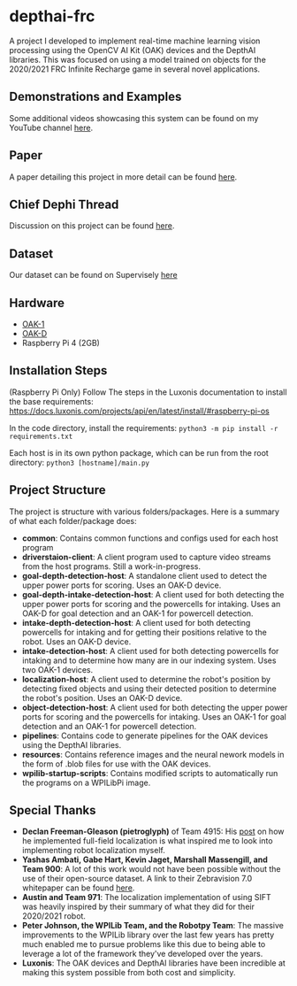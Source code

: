 # depthai-frc

A project I developed to implement real-time machine learning vision processing using the OpenCV AI Kit (OAK) devices and the DepthAI libraries. This was focused on using a model trained on objects for the 2020/2021 FRC Infinite Recharge game in several novel applications.


## Demonstrations and Examples
Some additional videos showcasing this system can be found on my YouTube channel [here]().


## Paper
A paper detailing this project in more detail can be found [here]().


## Chief Dephi Thread
Discussion on this project can be found [here](https://www.chiefdelphi.com/).


## Dataset
Our dataset can be found on Supervisely [here](https://app.supervise.ly/share-links/k6PE2KAhDvpV8qtXCT1UYiY3MvhLvl7A5Vvkr4CXbIiZOhgt7Gv0q40l78Iqb2dG)


## Hardware
* [OAK-1](https://store.opencv.ai/products/oak-1)
* [OAK-D](https://store.opencv.ai/products/oak-d)
* Raspberry Pi 4 (2GB)


## Installation Steps
(Raspberry Pi Only) Follow The steps in the Luxonis documentation to install the base requirements:
https://docs.luxonis.com/projects/api/en/latest/install/#raspberry-pi-os

In the code directory, install the requirements:
`python3 -m pip install -r requirements.txt`

Each host is in its own python package, which can be run from the root directory:
`python3 [hostname]/main.py`


## Project Structure
The project is structure with various folders/packages. Here is a summary of what each folder/package does:

* **common**: Contains common functions and configs used for each host program
* **driverstaion-client**: A client program used to capture video streams from the host programs. Still a work-in-progress.
* **goal-depth-detection-host**: A standalone client used to detect the upper power ports for scoring. Uses an OAK-D device.
* **goal-depth-intake-detection-host**: A client used for both detecting the upper power ports for scoring and the powercells for intaking. Uses an OAK-D for goal detection and an OAK-1 for powercell detection.
* **intake-depth-detection-host**: A client used for both detecting powercells for intaking and for getting their positions relative to the robot. Uses an OAK-D device.
* **intake-detection-host**: A client used for both detecting powercells for intaking and to determine how many are in our indexing system. Uses two OAK-1 devices.
* **localization-host**: A client used to determine the robot's position by detecting fixed objects and using their detected position to determine the robot's position. Uses an OAK-D device.
* **object-detection-host**: A client used for both detecting the upper power ports for scoring and the powercells for intaking. Uses an OAK-1 for goal detection and an OAK-1 for powercell detection.
* **pipelines**: Contains code to generate pipelines for the OAK devices using the DepthAI libraries.
* **resources**: Contains reference images and the neural nework models in the form of .blob files for use with the OAK devices.
* **wpilib-startup-scripts**: Contains modified scripts to automatically run the programs on a WPILibPi image.


## Special Thanks
* **Declan Freeman-Gleason (pietroglyph)** of Team 4915: His [post](https://www.chiefdelphi.com/t/what-impressive-things-did-you-do-in-software-this-year/382245/48) on how he implemented full-field localization is what inspired me to look into implementing robot localization myself.
* **Yashas Ambati, Gabe Hart, Kevin Jaget, Marshall Massengill, and Team 900**: A lot of this work would not have been possible without the use of their open-source dataset. A link to their Zebravision 7.0 whitepaper can be found [here](https://team900.org/blog/ZebraVision-7.0/).
* **Austin and Team 971**: The localization implementation of using SIFT was heavily inspired by their summary of what they did for their 2020/2021 robot.
* **Peter Johnson, the WPILib Team, and the Robotpy Team**: The massive improvements to the WPILib library over the last few years has pretty much enabled me to pursue problems like this due to being able to leverage a lot of the framework they've developed over the years.
* **Luxonis**: The OAK devices and DepthAI libraries have been incredible at making this system possible from both cost and simplicity.
